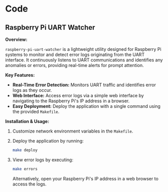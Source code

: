 
# Code


## Raspberry Pi UART Watcher


**Overview:**

`raspberry-pi-uart-watcher` is a lightweight utility designed for Raspberry Pi systems to monitor and detect error logs originating from the UART interface. It continuously listens to UART communications and identifies any anomalies or errors, providing real-time alerts for prompt attention.

**Key Features:**

* **Real-Time Error Detection:** Monitors UART traffic and identifies error logs as they occur.
* **Web Interface:** Access error logs via a simple web interface by navigating to the Raspberry Pi's IP address in a browser.
* **Easy Deployment:** Deploy the application with a single command using the provided `Makefile`.

**Installation & Usage:**

1. Customize network environment variables in the `Makefile`.

2. Deploy the application by running:

   ```bash
   make deploy
   ```

3. View error logs by executing:

   ```bash
   make errors
   ```

   Alternatively, open your Raspberry Pi's IP address in a web browser to access the logs.

